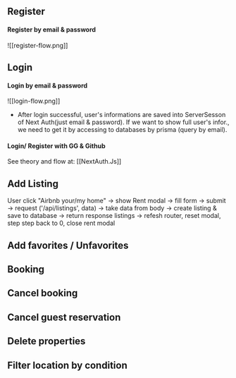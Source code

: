 ## Register
#### Register by email & password
![[register-flow.png]]
## Login
#### Login by email & password
![[login-flow.png]]
- After login successful, user's informations are saved into ServerSesson of Next Auth(just email & password). If we want to show full user's infor., we need to get it by  accessing to databases by prisma (query by email).
#### Login/ Register with GG & Github
See theory and flow at: [[NextAuth.Js]]
## Add Listing
User click "Airbnb your/my home" -> show Rent modal -> fill form -> submit -> request ('/api/listings', data) -> take data from body -> create listing & save to database -> return response listings -> refesh router, reset modal, step step back to 0, close rent modal
## Add favorites / Unfavorites

## Booking
## Cancel booking
## Cancel guest reservation
## Delete properties
## Filter location by condition